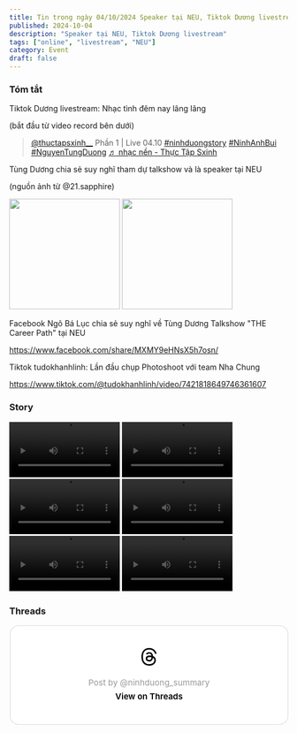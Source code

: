 ```yaml
---
title: Tin trong ngày 04/10/2024 Speaker tại NEU, Tiktok Dương livestream
published: 2024-10-04
description: "Speaker tại NEU, Tiktok Dương livestream"
tags: ["online", "livestream", "NEU"]
category: Event
draft: false 
---
```


### Tóm tắt 

Tiktok Dương livestream: Nhạc tình đêm nay lâng lâng 

(bắt đầu từ video record bên dưới)

<blockquote class="tiktok-embed" cite="https://www.tiktok.com/@thuctapsxinh__/video/7421976371196333319" data-video-id="7421976371196333319" style="max-width: 605px;min-width: 325px;" > <section> <a target="_blank" title="@thuctapsxinh__" href="https://www.tiktok.com/@thuctapsxinh__?refer=embed">@thuctapsxinh__</a> Phần 1 | Live 04.10 <a title="ninhduongstory" target="_blank" href="https://www.tiktok.com/tag/ninhduongstory?refer=embed">#ninhduongstory</a> <a title="ninhanhbui" target="_blank" href="https://www.tiktok.com/tag/ninhanhbui?refer=embed">#NinhAnhBui</a> <a title="nguyentungduong" target="_blank" href="https://www.tiktok.com/tag/nguyentungduong?refer=embed">#NguyenTungDuong</a> <a target="_blank" title="♬ nhạc nền  - Thực Tập Sxinh" href="https://www.tiktok.com/music/nhạc-nền-Thực-Tập-Sxinh-7421976972437359361?refer=embed">♬ nhạc nền  - Thực Tập Sxinh</a> </section> </blockquote> <script async src="https://www.tiktok.com/embed.js"></script>



Tùng Dương chia sẻ suy nghĩ tham dự talkshow và là speaker tại NEU 

(nguồn ảnh từ @21.sapphire) 

<img width="200" src="https://github.com/user-attachments/assets/19f1a59c-f5d8-4094-b3b0-79653412800a" />


<img width="200" src="https://github.com/user-attachments/assets/dbda4645-2b65-4a95-ac3f-6a3a2ae769c1" />


Facebook Ngô Bá Lục chia sẻ suy nghĩ về Tùng Dương Talkshow "THE Career Path" tại NEU

https://www.facebook.com/share/MXMY9eHNsX5h7osn/


Tiktok tudokhanhlinh: Lần đầu chụp Photoshoot với team Nha Chung

https://www.tiktok.com/@tudokhanhlinh/video/7421818649746361607





### Story

<video width="200" controls>
  <source type="video/mp4" src="https://github.com/user-attachments/assets/6ccaf75d-4041-4069-859c-5085f608ab5e" >
</video>


<video width="200" controls>
  <source type="video/mp4" src="https://github.com/user-attachments/assets/81af26fb-e836-47fc-8ac4-b7234d63978b" >
</video>

<video width="200" controls>
  <source type="video/mp4" src="https://github.com/user-attachments/assets/29308bdb-4397-4715-973c-4e4f534c50fc" >
</video>

<video width="200" controls>
  <source type="video/mp4" src="https://github.com/user-attachments/assets/16d65614-5862-4257-af12-4fa22ea4aa82" >
</video>


<video width="200" controls>
  <source type="video/mp4" src="https://github.com/user-attachments/assets/20d79c57-2510-4953-86e3-e475540e42d1" >
</video>

<video width="200" controls>
  <source type="video/mp4" src="https://github.com/user-attachments/assets/9748e77f-7c08-4480-9468-363de2d445bd" >
</video>




### Threads 

<blockquote class="text-post-media" data-text-post-permalink="https://www.threads.net/@ninhduong_summary/post/DAtRm7TzzLZ" data-text-post-version="0" id="ig-tp-DAtRm7TzzLZ" style=" background:#FFF; border-width: 1px; border-style: solid; border-color: #00000026; border-radius: 16px; max-width:540px; margin: 1px; min-width:270px; padding:0; width:99.375%; width:-webkit-calc(100% - 2px); width:calc(100% - 2px);"> <a href="https://www.threads.net/@ninhduong_summary/post/DAtRm7TzzLZ" style=" background:#FFFFFF; line-height:0; padding:0 0; text-align:center; text-decoration:none; width:100%; font-family: -apple-system, BlinkMacSystemFont, sans-serif;" target="_blank"> <div style=" padding: 40px; display: flex; flex-direction: column; align-items: center;"><div style=" display:block; height:32px; width:32px; padding-bottom:20px;"> <svg aria-label="Threads" height="32px" role="img" viewBox="0 0 192 192" width="32px" xmlns="http://www.w3.org/2000/svg"> <path d="M141.537 88.9883C140.71 88.5919 139.87 88.2104 139.019 87.8451C137.537 60.5382 122.616 44.905 97.5619 44.745C97.4484 44.7443 97.3355 44.7443 97.222 44.7443C82.2364 44.7443 69.7731 51.1409 62.102 62.7807L75.881 72.2328C81.6116 63.5383 90.6052 61.6848 97.2286 61.6848C97.3051 61.6848 97.3819 61.6848 97.4576 61.6855C105.707 61.7381 111.932 64.1366 115.961 68.814C118.893 72.2193 120.854 76.925 121.825 82.8638C114.511 81.6207 106.601 81.2385 98.145 81.7233C74.3247 83.0954 59.0111 96.9879 60.0396 116.292C60.5615 126.084 65.4397 134.508 73.775 140.011C80.8224 144.663 89.899 146.938 99.3323 146.423C111.79 145.74 121.563 140.987 128.381 132.296C133.559 125.696 136.834 117.143 138.28 106.366C144.217 109.949 148.617 114.664 151.047 120.332C155.179 129.967 155.42 145.8 142.501 158.708C131.182 170.016 117.576 174.908 97.0135 175.059C74.2042 174.89 56.9538 167.575 45.7381 153.317C35.2355 139.966 29.8077 120.682 29.6052 96C29.8077 71.3178 35.2355 52.0336 45.7381 38.6827C56.9538 24.4249 74.2039 17.11 97.0132 16.9405C119.988 17.1113 137.539 24.4614 149.184 38.788C154.894 45.8136 159.199 54.6488 162.037 64.9503L178.184 60.6422C174.744 47.9622 169.331 37.0357 161.965 27.974C147.036 9.60668 125.202 0.195148 97.0695 0H96.9569C68.8816 0.19447 47.2921 9.6418 32.7883 28.0793C19.8819 44.4864 13.2244 67.3157 13.0007 95.9325L13 96L13.0007 96.0675C13.2244 124.684 19.8819 147.514 32.7883 163.921C47.2921 182.358 68.8816 191.806 96.9569 192H97.0695C122.03 191.827 139.624 185.292 154.118 170.811C173.081 151.866 172.51 128.119 166.26 113.541C161.776 103.087 153.227 94.5962 141.537 88.9883ZM98.4405 129.507C88.0005 130.095 77.1544 125.409 76.6196 115.372C76.2232 107.93 81.9158 99.626 99.0812 98.6368C101.047 98.5234 102.976 98.468 104.871 98.468C111.106 98.468 116.939 99.0737 122.242 100.233C120.264 124.935 108.662 128.946 98.4405 129.507Z" /></svg></div> <div style=" font-size: 15px; line-height: 21px; color: #999999; font-weight: 400; padding-bottom: 4px; "> Post by @ninhduong_summary</div> <div style=" font-size: 15px; line-height: 21px; color: #000000; font-weight: 600; "> View on Threads</div></div></a></blockquote>
<script async src="https://www.threads.net/embed.js"></script>